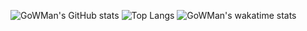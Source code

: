 ![GoWMan's GitHub stats](https://github-readme-stats.vercel.app/api?username=gowman813&count_private=true&show_icons=true&theme=tokyonight)
![Top Langs](https://github-readme-stats.vercel.app/api/top-langs/?username=gowman813&count_private=true&show_icons=true&layout=compact&theme=tokyonight)
![GoWMan's wakatime stats](https://github-readme-stats.vercel.app/api/wakatime?username=gowman&theme=tokyonight)

<!--
**GoWMan813/GoWMan813** is a ✨ _special_ ✨ repository because its `README.md` (this file) appears on your GitHub profile.

Here are some ideas to get you started:

- 🔭 I’m currently working on ...
- 🌱 I’m currently learning ...
- 👯 I’m looking to collaborate on ...
- 🤔 I’m looking for help with ...
- 💬 Ask me about ...
- 📫 How to reach me: ...
- 😄 Pronouns: ...
- ⚡ Fun fact: ...
-->
